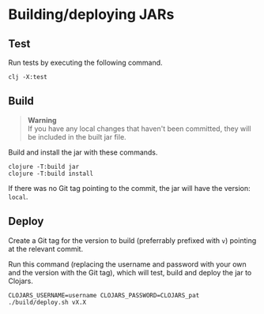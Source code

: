 # Building/deploying JARs

## Test

Run tests by executing the following command.

```shell
clj -X:test
```

## Build

> **Warning**<br>
> If you have any local changes that haven't been committed, they will be included in the built jar file.

Build and install the jar with these commands.

```shell
clojure -T:build jar
clojure -T:build install
```

If there was no Git tag pointing to the commit, the jar will have the version: `local`.

## Deploy

Create a Git tag for the version to build (preferrably prefixed with `v`) pointing at the relevant commit.

Run this command (replacing the username and password with your own and the version with the Git tag), which will test, build and deploy the jar to Clojars.

```shell
CLOJARS_USERNAME=username CLOJARS_PASSWORD=CLOJARS_pat ./build/deploy.sh vX.X
```

